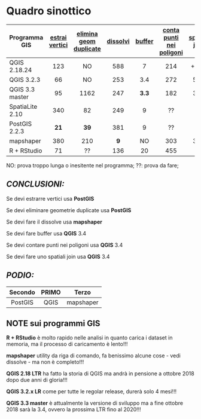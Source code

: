 # Quadro sinottico


Programma GIS     | [estrai vertici](./prove/estrai_vertici.md) | [elimina geom duplicate](./prove/elimina_geom_duplicate.md) | [dissolvi](./prove/dissolvi_regione) |[buffer](./prove/buffer1m.md)|[conta punti nei poligoni](./prove/conta_punti_poligono.md)| [spatial join](./prove/spatial_join.md)
----------------|:--------------:|:-------:|:--------:|:----:|:---:|:-----:
QGIS 2.18.24    | 123            | NO      |       588|     7|  214| +600
QGIS 3.2.3      | 66             | NO      |       253|   3.4|  272| 565
QGIS 3.3 master | 95             |     1162|       247|**3.3**|  182| 317
SpatiaLite 2.10 | 340            |       82|       249|     9|   ??| ??
PostGIS 2.2.3   | **21**         |   **39**|       381|     9|   ??| ??
mapshaper       | 380            |210      |     **9**|    NO|  303| 335
R + RStudio     | 71             |       ??|       136|    20|  455| ??

NO: prova troppo lunga o inesitente nel programma; ??: prova da fare;


## _CONCLUSIONI:_

Se devi estrarre vertici usa **PostGIS**

Se devi eliminare geometrie duplicate usa **PostGIS**

Se devi fare il dissolve usa **mapshaper**

Se devi fare buffer usa **QGIS** 3.4

Se devi contare punti nei poligoni usa **QGIS** 3.4

Se devi fare uno spatiali join usa **QGIS** 3.4

## _PODIO:_

Secondo  | PRIMO    | Terzo
:-------:|:--------:|:-------:
PostGIS  | QGIS     | mapshaper

## NOTE sui programmi GIS

**R + RStudio** è molto rapido nelle analisi in quanto carica i dataset in memoria, ma il processo di caricamento è lento!!!

**mapshaper** utility da riga di comando, fa benissimo alcune cose - vedi dissolve - ma non è completo!!!

**QGIS 2.18 LTR**  ha fatto la storia di QGIS ma andrà in pensione a ottobre 2018 dopo due anni di gloria!!!

**QGIS 3.2.x LR** come per tutte le regolar release, durerà solo 4 mesi!!!

**QGIS 3.3 master** è attualmente la versione di sviluppo ma a fine ottobre 2018 sarà la 3.4, ovvero la prossima LTR fino al 2020!!!
